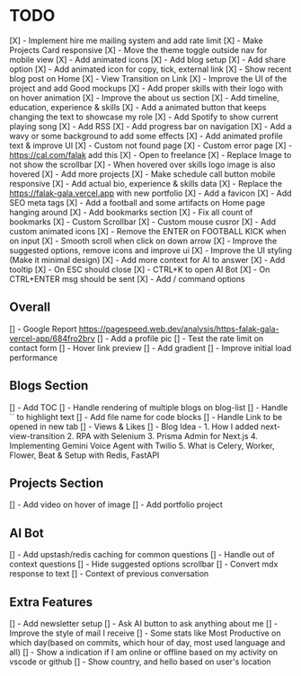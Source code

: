 # TODO

[X] - Implement hire me mailing system and add rate limit
[X] - Make Projects Card responsive
[X] - Move the theme toggle outside nav for mobile view
[X] - Add animated icons
[X] - Add blog setup
[X] - Add share option
[X] - Add animated icon for copy, tick, external link
[X] - Show recent blog post on Home
[X] - View Transition on Link
[X] - Improve the UI of the project and add Good mockups
[X] - Add proper skills with their logo with on hover animation
[X] - Improve the about us section
[X] - Add timeline, education, experience & skills
[X] - Add a animated button that keeps changing the text to showcase my role
[X] - Add Spotify to show current playing song
[X] - Add RSS
[X] - Add progress bar on navigation
[X] - Add a wavy or some background to add some effects
[X] - Add animated profile text & improve UI
[X] - Custom not found page
[X] - Custom error page
[X] - <https://cal.com/falak> add this
[X] - Open to freelance
[X] - Replace Image to not show the scrollbar
[X] - When hovered over skills logo image is also hovered
[X] - Add more projects
[X] - Make schedule call button mobile responsive
[X] - Add actual bio, experience & skills data
[X] - Replace the <https://falak-gala.vercel.app> with new portfolio
[X] - Add a favicon
[X] - Add SEO meta tags
[X] - Add a football and some artifacts on Home page hanging around
[X] - Add bookmarks section
[X] - Fix all count of bookmarks
[X] - Custom Scrollbar
[X] - Custom mouse cusror
[X] - Add custom animated icons
[X] - Remove the ENTER on FOOTBALL KICK when on input
[X] - Smooth scroll when click on down arrow
[X] - Improve the suggested options, remove icons and improve ui
[X] - Improve the UI styling (Make it minimal design)
[X] - Add more context for AI to answer
[X] - Add tooltip
[X] - On ESC should close
[X] - CTRL+K to open AI Bot
[X] - On CTRL+ENTER msg should be sent
[X] - Add / command options

## Overall

[] - Google Report <https://pagespeed.web.dev/analysis/https-falak-gala-vercel-app/684fro2brv>
[] - Add a profile pic
[] - Test the rate limit on contact form
[] - Hover link preview
[] - Add gradient
[] - Improve initial load performance

## Blogs Section

[] - Add TOC
[] - Handle rendering of multiple blogs on blog-list
[] - Handle `` to highlight text
[] - Add file name for code blocks
[] - Handle Link to be opened in new tab
[] - Views & Likes
[] - Blog Idea -
    1. How I added next-view-transition
    2. RPA with Selenium
    3. Prisma Admin for Next.js
    4. Implementing Gemini Voice Agent with Twilio
    5. What is Celery, Worker, Flower, Beat & Setup with Redis, FastAPI

## Projects Section

[] - Add video on hover of image
[] - Add portfolio project

## AI Bot

[] - Add upstash/redis caching for common questions
[] - Handle out of context questions
[] - Hide suggested options scrollbar
[] - Convert mdx response to text
[] - Context of previous conversation

## Extra Features

[] - Add newsletter setup
[] - Ask AI button to ask anything about me
[] - Improve the style of mail I receive
[] - Some stats like Most Productive on which day(based on commits, which hour of day, most used language and all)
[] - Show a indication if I am online or offline based on my activity on vscode or github
[] - Show country, and hello based on user's location
